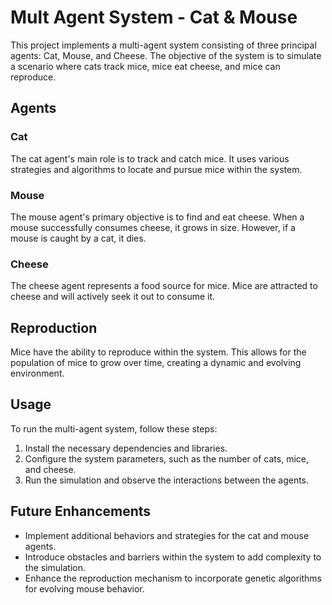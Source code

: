 # Mult Agent System - Cat & Mouse

This project implements a multi-agent system consisting of three principal agents: Cat, Mouse, and Cheese. The objective of the system is to simulate a scenario where cats track mice, mice eat cheese, and mice can reproduce.

## Agents

### Cat
The cat agent's main role is to track and catch mice. It uses various strategies and algorithms to locate and pursue mice within the system.

### Mouse
The mouse agent's primary objective is to find and eat cheese. When a mouse successfully consumes cheese, it grows in size. However, if a mouse is caught by a cat, it dies.

### Cheese
The cheese agent represents a food source for mice. Mice are attracted to cheese and will actively seek it out to consume it.

## Reproduction
Mice have the ability to reproduce within the system. This allows for the population of mice to grow over time, creating a dynamic and evolving environment.

## Usage
To run the multi-agent system, follow these steps:

1. Install the necessary dependencies and libraries.
2. Configure the system parameters, such as the number of cats, mice, and cheese.
3. Run the simulation and observe the interactions between the agents.

## Future Enhancements
- Implement additional behaviors and strategies for the cat and mouse agents.
- Introduce obstacles and barriers within the system to add complexity to the simulation.
- Enhance the reproduction mechanism to incorporate genetic algorithms for evolving mouse behavior.
